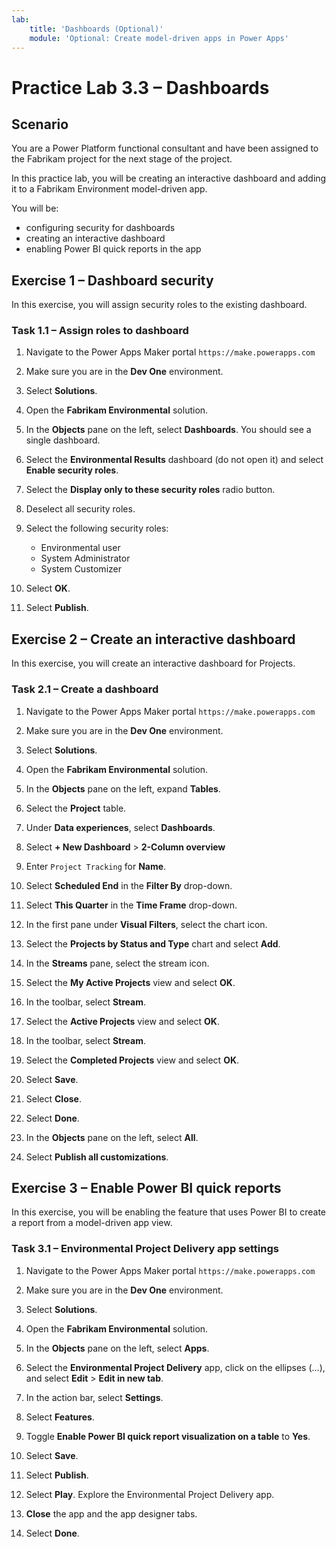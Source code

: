 ```yaml
---
lab:
    title: 'Dashboards (Optional)'
    module: 'Optional: Create model-driven apps in Power Apps'
---
```


# Practice Lab 3.3 – Dashboards

## Scenario

You are a Power Platform functional consultant and have been assigned to the Fabrikam project for the next stage of the project.

In this practice lab, you will be creating an interactive dashboard and adding it to a Fabrikam Environment model-driven app.

You will be:

- configuring security for dashboards
- creating an interactive dashboard
- enabling Power BI quick reports in the app

## Exercise 1 – Dashboard security

In this exercise, you will assign security roles to the existing dashboard.

### Task 1.1 – Assign roles to dashboard

1. Navigate to the Power Apps Maker portal `https://make.powerapps.com`

1. Make sure you are in the **Dev One** environment.

1. Select **Solutions**.

1. Open the **Fabrikam Environmental** solution.

1. In the **Objects** pane on the left, select **Dashboards**. You should see a single dashboard.

1. Select the **Environmental Results** dashboard (do not open it) and select **Enable security roles**.

1. Select the **Display only to these security roles** radio button.

1. Deselect all security roles.

1. Select the following security roles:

    - Environmental user
    - System Administrator
    - System Customizer

1. Select **OK**.

1. Select **Publish**.

## Exercise 2 – Create an interactive dashboard

In this exercise, you will create an interactive dashboard for Projects.

### Task 2.1 – Create a dashboard

1. Navigate to the Power Apps Maker portal `https://make.powerapps.com`

1. Make sure you are in the **Dev One** environment.

1. Select **Solutions**.

1. Open the **Fabrikam Environmental** solution.

1. In the **Objects** pane on the left, expand **Tables**.

1. Select the **Project** table.

1. Under **Data experiences**, select **Dashboards**.

1. Select **+ New Dashboard** > **2-Column overview**

1. Enter `Project Tracking` for **Name**.

1. Select **Scheduled End** in the **Filter By** drop-down.

1. Select **This Quarter** in the **Time Frame** drop-down.

1. In the first pane under **Visual Filters**, select the chart icon.

1. Select the **Projects by Status and Type** chart and select **Add**.

1. In the **Streams** pane, select the stream icon.

1. Select the **My Active Projects** view and select **OK**.

1. In the toolbar, select **Stream**.

1. Select the **Active Projects** view and select **OK**.

1. In the toolbar, select **Stream**.

1. Select the **Completed Projects** view and select **OK**.

1. Select **Save**.

1. Select **Close**.

1. Select **Done**.

1. In the **Objects** pane on the left, select **All**.

1. Select **Publish all customizations**.

## Exercise 3 – Enable Power BI quick reports

In this exercise, you will be enabling the feature that uses Power BI to create a report from a model-driven app view.

### Task 3.1 – Environmental Project Delivery app settings

1. Navigate to the Power Apps Maker portal `https://make.powerapps.com`

1. Make sure you are in the **Dev One** environment.

1. Select **Solutions**.

1. Open the **Fabrikam Environmental** solution.

1. In the **Objects** pane on the left, select **Apps**.

1. Select the **Environmental Project Delivery** app, click on the ellipses (...), and select **Edit** > **Edit in new tab**.

1. In the action bar, select **Settings**.

1. Select **Features**.

1. Toggle **Enable Power BI quick report visualization on a table** to **Yes**.

1. Select **Save**.

1. Select **Publish**.

1. Select **Play**. Explore the Environmental Project Delivery app.

1. **Close** the app and the app designer tabs.

1. Select **Done**.
